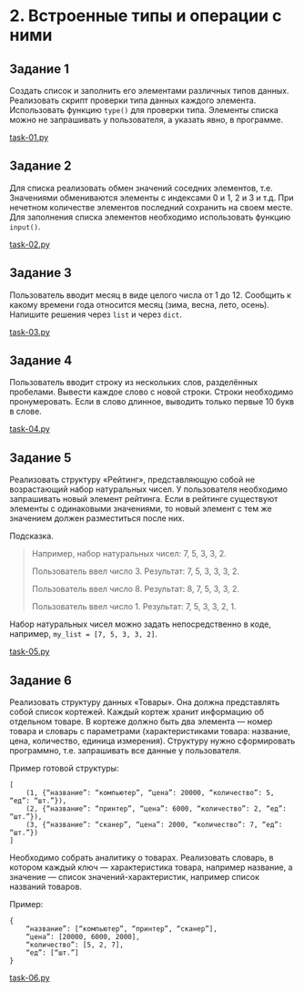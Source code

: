 # 2. Встроенные типы и операции с ними

## Задание 1

Создать список и заполнить его элементами различных типов данных. Реализовать скрипт проверки типа данных каждого элемента. Использовать функцию `type()` для проверки типа. Элементы списка можно не запрашивать у пользователя, а указать явно, в программе.

[task-01.py](task-01.py)

## Задание 2

Для списка реализовать обмен значений соседних элементов, т.е. Значениями обмениваются элементы с индексами 0 и 1, 2 и 3 и т.д. При нечетном количестве элементов последний сохранить на своем месте. Для заполнения списка элементов необходимо использовать функцию `input()`.

[task-02.py](task-02.py)

## Задание 3

Пользователь вводит месяц в виде целого числа от 1 до 12. Сообщить к какому времени года относится месяц (зима, весна, лето, осень). Напишите решения через `list` и через `dict`.

[task-03.py](task-03.py)

## Задание 4

Пользователь вводит строку из нескольких слов, разделённых пробелами. Вывести каждое слово с новой строки. Строки необходимо пронумеровать. Если в слово длинное, выводить только первые 10 букв в слове.

[task-04.py](task-04.py)

## Задание 5

Реализовать структуру «Рейтинг», представляющую собой не возрастающий набор натуральных чисел. У пользователя необходимо запрашивать новый элемент рейтинга. Если в рейтинге существуют элементы с одинаковыми значениями, то новый элемент с тем же значением должен разместиться после них.

Подсказка. 

> Например, набор натуральных чисел: 7, 5, 3, 3, 2.
> 
> Пользователь ввел число 3. Результат: 7, 5, 3, 3, 3, 2.
> 
> Пользователь ввел число 8. Результат: 8, 7, 5, 3, 3, 2.
> 
> Пользователь ввел число 1. Результат: 7, 5, 3, 3, 2, 1.

Набор натуральных чисел можно задать непосредственно в коде, например, `my_list = [7, 5, 3, 3, 2]`.

[task-05.py](task-05.py)

## Задание 6

Реализовать структуру данных «Товары». Она должна представлять собой список кортежей. Каждый кортеж хранит информацию об отдельном товаре. В кортеже должно быть два элемента — номер товара и словарь с параметрами (характеристиками товара: название, цена, количество, единица измерения). Структуру нужно сформировать программно, т.е. запрашивать все данные у пользователя.

Пример готовой структуры:

    [
        (1, {“название”: “компьютер”, “цена”: 20000, “количество”: 5, “eд”: “шт.”}),
        (2, {“название”: “принтер”, “цена”: 6000, “количество”: 2, “eд”: “шт.”}), 
        (3, {“название”: “сканер”, “цена”: 2000, “количество”: 7, “eд”: “шт.”})
    ]

Необходимо собрать аналитику о товарах. Реализовать словарь, в котором каждый ключ — характеристика товара, например название, а значение — список значений-характеристик, например список названий товаров.

Пример:

    {
        “название”: [“компьютер”, “принтер”, “сканер”],
        “цена”: [20000, 6000, 2000],
        “количество”: [5, 2, 7],
        “ед”: [“шт.”]
    }

[task-06.py](task-06.py)